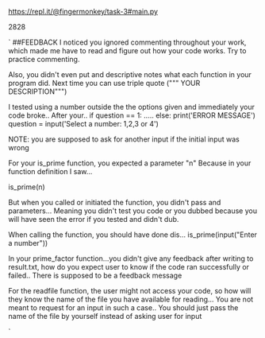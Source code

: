 https://repl.it/@fingermonkey/task-3#main.py

2828

`
##FEEDBACK
I noticed you ignored commenting throughout your
work, which made me have to read and figure out 
how your code works.
Try to practice commenting.

Also, you didn't even put and descriptive notes 
what each function in your program did.
Next time you can use triple quote (""" YOUR DESCRIPTION""")

I tested using a number outside the the options given 
and immediately your code broke..
After your..
if question == 1:
    .....
else:
    print('ERROR MESSAGE')
    question = input('Select a number: 1,2,3 or 4')

NOTE: you are supposed to ask for another input if the initial input was wrong
    

For your is_prime function, you expected a parameter "n"
Because in your function definition I saw...

is_prime(n)

But when you called or initiated the function, you didn't
pass and parameters...
Meaning you didn't test you code or you dubbed
because you will have seen the error if you tested and didn't
dub.


When calling the function, you should have done dis...
is_prime(input("Enter a number"))

In your prime_factor function...you didn't give 
any feedback after writing to result.txt, how do you expect 
user to know if the code ran successfully or failed..
There is supposed to be a feedback message


For the readfile function, the user might not access your code, 
so how will they know the name of the file you have 
available for reading...
You are not meant to request for an input in such a case..
You should just pass the name of the file by yourself instead of 
asking user for input

`
